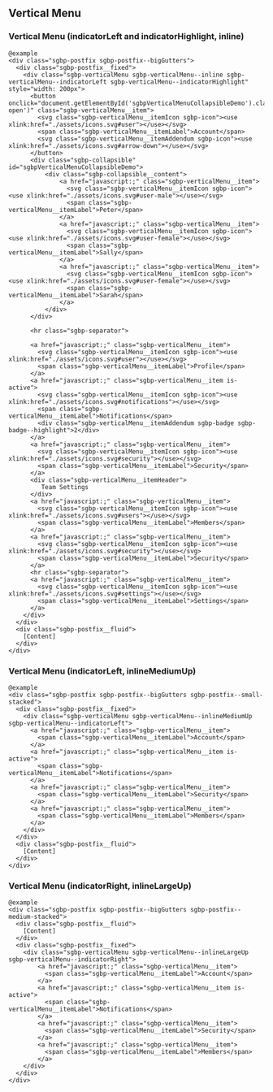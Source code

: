 ## Vertical Menu

### Vertical Menu (indicatorLeft and indicatorHighlight, inline)

    @example
    <div class="sgbp-postfix sgbp-postfix--bigGutters">
      <div class="sgbp-postfix__fixed">
        <div class="sgbp-verticalMenu sgbp-verticalMenu--inline sgbp-verticalMenu--indicatorLeft sgbp-verticalMenu--indicatorHighlight" style="width: 200px">
          <button onclick="document.getElementById('sgbpVerticalMenuCollapsibleDemo').classList.toggle('is-open')" class="sgbp-verticalMenu__item">
            <svg class="sgbp-verticalMenu__itemIcon sgbp-icon"><use xlink:href="./assets/icons.svg#user"></use></svg>
            <span class="sgbp-verticalMenu__itemLabel">Account</span>
            <svg class="sgbp-verticalMenu__itemAddendum sgbp-icon"><use xlink:href="./assets/icons.svg#arrow-down"></use></svg>
          </button>
          <div class="sgbp-collapsible" id="sgbpVerticalMenuCollapsibleDemo">
              <div class="sgbp-collapsible__content">
                  <a href="javascript:;" class="sgbp-verticalMenu__item">
                    <svg class="sgbp-verticalMenu__itemIcon sgbp-icon"><use xlink:href="./assets/icons.svg#user-male"></use></svg>
                    <span class="sgbp-verticalMenu__itemLabel">Peter</span>
                  </a>
                  <a href="javascript:;" class="sgbp-verticalMenu__item">
                    <svg class="sgbp-verticalMenu__itemIcon sgbp-icon"><use xlink:href="./assets/icons.svg#user-female"></use></svg>
                    <span class="sgbp-verticalMenu__itemLabel">Sally</span>
                  </a>
                  <a href="javascript:;" class="sgbp-verticalMenu__item">
                    <svg class="sgbp-verticalMenu__itemIcon sgbp-icon"><use xlink:href="./assets/icons.svg#user-female"></use></svg>
                    <span class="sgbp-verticalMenu__itemLabel">Sarah</span>
                  </a>
              </div>
          </div>

          <hr class="sgbp-separator">

          <a href="javascript:;" class="sgbp-verticalMenu__item">
            <svg class="sgbp-verticalMenu__itemIcon sgbp-icon"><use xlink:href="./assets/icons.svg#user"></use></svg>
            <span class="sgbp-verticalMenu__itemLabel">Profile</span>
          </a>
          <a href="javascript:;" class="sgbp-verticalMenu__item is-active">
            <svg class="sgbp-verticalMenu__itemIcon sgbp-icon"><use xlink:href="./assets/icons.svg#notifications"></use></svg>
            <span class="sgbp-verticalMenu__itemLabel">Notifications</span>
            <div class="sgbp-verticalMenu__itemAddendum sgbp-badge sgbp-badge--highlight">2</div>
          </a>
          <a href="javascript:;" class="sgbp-verticalMenu__item">
            <svg class="sgbp-verticalMenu__itemIcon sgbp-icon"><use xlink:href="./assets/icons.svg#security"></use></svg>
            <span class="sgbp-verticalMenu__itemLabel">Security</span>
          </a>
          <div class="sgbp-verticalMenu__itemHeader">
             Team Settings
          </div>
          <a href="javascript:;" class="sgbp-verticalMenu__item">
            <svg class="sgbp-verticalMenu__itemIcon sgbp-icon"><use xlink:href="./assets/icons.svg#users"></use></svg>
            <span class="sgbp-verticalMenu__itemLabel">Members</span>
          </a>
          <a href="javascript:;" class="sgbp-verticalMenu__item">
            <svg class="sgbp-verticalMenu__itemIcon sgbp-icon"><use xlink:href="./assets/icons.svg#security"></use></svg>
            <span class="sgbp-verticalMenu__itemLabel">Security</span>
          </a>
          <hr class="sgbp-separator">
          <a href="javascript:;" class="sgbp-verticalMenu__item">
            <svg class="sgbp-verticalMenu__itemIcon sgbp-icon"><use xlink:href="./assets/icons.svg#settings"></use></svg>
            <span class="sgbp-verticalMenu__itemLabel">Settings</span>
          </a>
        </div>
      </div>
      <div class="sgbp-postfix__fluid">
        [Content]
      </div>
    </div>

### Vertical Menu (indicatorLeft, inlineMediumUp)

    @example
    <div class="sgbp-postfix sgbp-postfix--bigGutters sgbp-postfix--small-stacked">
      <div class="sgbp-postfix__fixed">
        <div class="sgbp-verticalMenu sgbp-verticalMenu--inlineMediumUp sgbp-verticalMenu--indicatorLeft">
          <a href="javascript:;" class="sgbp-verticalMenu__item">
            <span class="sgbp-verticalMenu__itemLabel">Account</span>
          </a>
          <a href="javascript:;" class="sgbp-verticalMenu__item is-active">
            <span class="sgbp-verticalMenu__itemLabel">Notifications</span>
          </a>
          <a href="javascript:;" class="sgbp-verticalMenu__item">
            <span class="sgbp-verticalMenu__itemLabel">Security</span>
          </a>
          <a href="javascript:;" class="sgbp-verticalMenu__item">
            <span class="sgbp-verticalMenu__itemLabel">Members</span>
          </a>
        </div>
      </div>
      <div class="sgbp-postfix__fluid">
        [Content]
      </div>
    </div>

### Vertical Menu (indicatorRight, inlineLargeUp)

    @example
    <div class="sgbp-postfix sgbp-postfix--bigGutters sgbp-postfix--medium-stacked">
      <div class="sgbp-postfix__fluid">
        [Content]
      </div>
      <div class="sgbp-postfix__fixed">
        <div class="sgbp-verticalMenu sgbp-verticalMenu--inlineLargeUp sgbp-verticalMenu--indicatorRight">
            <a href="javascript:;" class="sgbp-verticalMenu__item">
              <span class="sgbp-verticalMenu__itemLabel">Account</span>
            </a>
            <a href="javascript:;" class="sgbp-verticalMenu__item is-active">
              <span class="sgbp-verticalMenu__itemLabel">Notifications</span>
            </a>
            <a href="javascript:;" class="sgbp-verticalMenu__item">
              <span class="sgbp-verticalMenu__itemLabel">Security</span>
            </a>
            <a href="javascript:;" class="sgbp-verticalMenu__item">
              <span class="sgbp-verticalMenu__itemLabel">Members</span>
            </a>
        </div>
      </div>
    </div>
